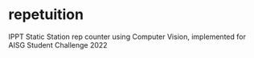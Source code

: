 # repetuition
IPPT Static Station rep counter using Computer Vision, implemented for AISG Student Challenge 2022 
